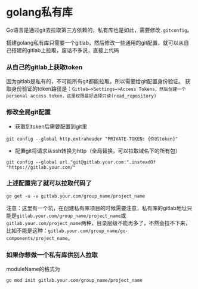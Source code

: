 # golang私有库

Go语言是通过git去拉取第三方依赖的，私有库也是如此，需要修改`.gitconfig`。

搭建golang私有库只需要一个gitlab，然后修改一些通用的git配置，就可以从自己搭建的gitlab上拉取，废话不多说，直接上代码

### 从自己的gitlab上获取token

因为gitlab是私有的，不可能所有git都能拉取，所以需要给git配置身份验证。
获取身份验证的token路径是：`Gitlab—>Settings—>Access Tokens，然后创建一个personal access token，这里权限最好选择只读(read_repository)`

### 修改全局git配置
 - 获取到token后需要配置到git里

```
git config --global http.extraheader "PRIVATE-TOKEN: {你的token}"
```

 - 配置git将请求从ssh转换为http（全局替换，可以拉取域名下的所有包）

```
git config --global url."git@gitlab.your.com:".insteadOf "https://gitlab.your.com/"
```

### 上述配置完了就可以拉取代码了

```
go get -u -v gitlab.your.com/group_name/project_name
```

注意：这里有一个坑，在创建私有库项目的时候需要注意，私有库的gitlab地址只能是`gitlab.your.com/group_name/project_name`或`gitlab.your.com/project_name`两种，目录层级不能再多了，不然会拉不下来，比如不能是这种：`gitlab.your.com/group_name/go-components/project_name`。

### 如果你想做一个私有库供别人拉取

moduleName的格式为

```
go mod init gitlab.your.com/group_name/project_name
```